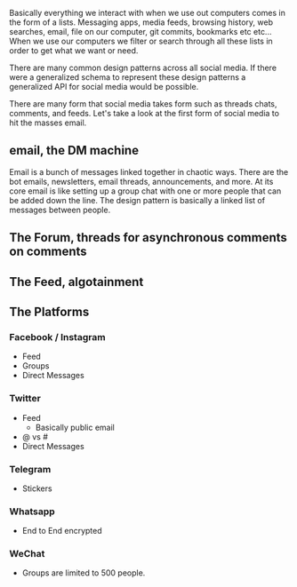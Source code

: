 Basically everything we interact with when we use out computers comes in the form of a lists. Messaging apps, media feeds, browsing history, web searches, email, file on our computer, git commits, bookmarks etc etc... When we use our computers we filter or search through all these lists in order to get what we want or need.

There are many common design patterns across all social media. If there were a generalized schema to represent these design patterns a generalized API for social media would be possible.

There are many form that social media takes form such as threads chats, comments, and feeds. Let's take a look at the first form of social media to hit the masses email.

## email, the DM machine

Email is a bunch of messages linked together in chaotic ways. There are the bot emails, newsletters, email threads, announcements, and more. At its core email is like setting up a group chat with one or more people that can be added down the line. The design pattern is basically a linked list of messages between people.

## The Forum, threads for asynchronous comments on comments



## The Feed, algotainment

## The Platforms

### Facebook / Instagram

* Feed
* Groups
* Direct Messages

### Twitter

* Feed
  * Basically public email
* @ vs #
* Direct Messages

### Telegram

* Stickers

### Whatsapp

* End to End encrypted

### WeChat

* Groups are limited to 500 people.
